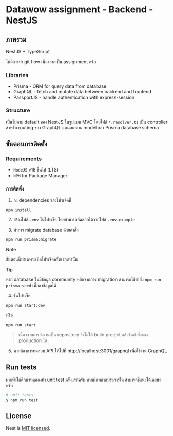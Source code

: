 # Datawow assignment - Backend - NestJS

## ภาพรวม

NestJS + TypeScript

ไม่มีการทำ git flow เนื่องจากเป็น assignment ครับ

### Libraries

- Prisma - ORM for query data from database
- GraphQL - fetch and mutate data between backend and frontend
- PassportJS - handle authentication with express-session

### Structure

เป็นไปตาม default ของ NestJS ในรูปแบบ MVC โดยไฟล์ `*.resolver.ts` เป็น controller สำหรับ routing ของ GraphQL และแยกตาม model ของ Prisma database schema

## ขั้นตอนการติดตั้ง

### Requirements

- `NodeJS` v18 ขึ้นไป (LTS)
- `NPM` for Package Manager

### การติดตั้ง

1. ลง dependencies ของโปรเจ็คนี้

```bash
npm install
```

2. สร้างไฟล์ `.env` ในโปรเจ็ค โดยสามารถคัดลอกได้จากไฟล์ `.env.example`

3. ทำการ migrate database ด้วยคำสั่ง

```bash
npm run prisma:migrate
```

> [!NOTE]
> ขั้นตอนนี้ทำเฉพาะเปิดโปรเจ็คครั้งแรกเท่านั้น

> [!TIP]
> หาก database ไม่มีข้อมูล community หลักจากการ migration
> สามารถใช้คำสั่ง `npm run prisma:seed` เพื่อลงข้อมูลได้

4. รันโปรเจ็ค

```bash
npm run start:dev
```

หรือ

```bash
npm run start
```

> เนื่องจากการส่งงานเป็น repository จึงไม่ได้ build project แล้วรันคำสั่งของ production ได้

5. หากต้องการทดสอบ API ให้ไปที่ http://localhost:3001/graphql เพื่อใช้งาน GraphQL

## Run tests

ผมเพิ่งได้ศึกษาทดลองทำ unit test ครั้งแรกครับ หากผิดพลาดประการใด สามารถชี้แนะได้เลยนะครับ

```bash
# unit tests
$ npm run test
```

## License

Nest is [MIT licensed](https://github.com/nestjs/nest/blob/master/LICENSE).
